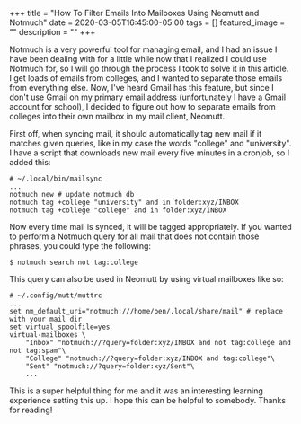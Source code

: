 +++
title = "How To Filter Emails Into Mailboxes Using Neomutt and Notmuch"
date = 2020-03-05T16:45:00-05:00
tags = []
featured_image = ""
description = ""
+++


Notmuch is a very powerful tool for managing email, and I had an issue
I have been dealing with for a little while now that I realized I
could use Notmuch for, so I will go through the process I took to
solve it in this article. I get loads of emails from colleges, and I
wanted to separate those emails from everything else. Now, I've heard
Gmail has this feature, but since I don't use Gmail on my primary
email address (unfortunately I have a Gmail account for school), I
decided to figure out how to separate emails from colleges into their
own mailbox in my mail client, Neomutt.

First off, when syncing mail, it should automatically tag new mail
if it matches given queries, like in my case the words "college" and
"university". I have a script that downloads new mail every five
minutes in a cronjob, so I added this:

	# ~/.local/bin/mailsync
	...
	notmuch new # update notmuch db
	notmuch tag +college "university" and in folder:xyz/INBOX
	notmuch tag +college "college" and in folder:xyz/INBOX

Now every time mail is synced, it will be tagged appropriately. If you
wanted to perform a Notmuch query for all mail that does not contain
those phrases, you could type the following:

	$ notmuch search not tag:college

This query can also be used in Neomutt by using virtual mailboxes like
so:

	# ~/.config/mutt/muttrc
	...
	set nm_default_uri="notmuch:///home/ben/.local/share/mail" # replace with your mail dir
	set virtual_spoolfile=yes
	virtual-mailboxes \
		"Inbox" "notmuch://?query=folder:xyz/INBOX and not tag:college and not tag:spam"\
		"College" "notmuch://?query=folder:xyz/INBOX and tag:college"\
		"Sent" "notmuch://?query=folder:xyz/Sent"\
		...

This is a super helpful thing for me and it was an interesting
learning experience setting this up. I hope this can be helpful to
somebody. Thanks for reading!
